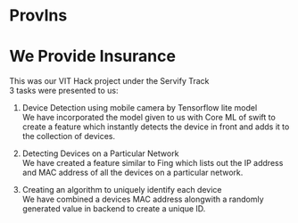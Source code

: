# ProvIns
# We Provide Insurance  
This was our VIT Hack project under the Servify Track  
3 tasks were presented to us:  

1. Device Detection using mobile camera by Tensorflow lite model  
We have incorporated the model given to us with Core ML of swift to create a feature which instantly detects the device in front and adds it to the collection of devices.  

2. Detecting Devices on a Particular Network  
We have created a feature similar to Fing which lists out the IP address and MAC address of all the devices on a particular network.  

3. Creating an algorithm to uniquely identify each device  
We have combined a devices MAC address alongwith a randomly generated value in backend to create a unique ID.
